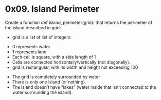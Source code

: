 # 0x09. Island Perimeter


Create a function def island_perimeter(grid): that returns the perimeter of the island described in grid:

* grid is a list of list of integers:
+ 0 represents water
+ 1 represents land
+ Each cell is square, with a side length of 1
+ Cells are connected horizontally/vertically (not diagonally).
+ grid is rectangular, with its width and height not exceeding 100
* The grid is completely surrounded by water
* There is only one island (or nothing).
* The island doesn’t have “lakes” (water inside that isn’t connected to the water surrounding the island).

